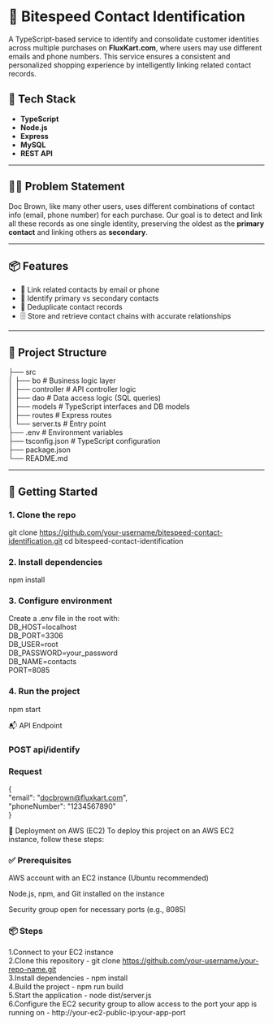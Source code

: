 # 🧠 Bitespeed Contact Identification

A TypeScript-based service to identify and consolidate customer identities across multiple purchases on **FluxKart.com**, where users may use different emails and phone numbers. This service ensures a consistent and personalized shopping experience by intelligently linking related contact records.

## 🧰 Tech Stack

- **TypeScript**
- **Node.js**
- **Express**
- **MySQL**
- **REST API**

---

## 🧑‍🚀 Problem Statement

Doc Brown, like many other users, uses different combinations of contact info (email, phone number) for each purchase. Our goal is to detect and link all these records as one single identity, preserving the oldest as the **primary contact** and linking others as **secondary**.

---

## 📦 Features

- 🔗 Link related contacts by email or phone
- 🎯 Identify primary vs secondary contacts
- 🧹 Deduplicate contact records
- 🗄️ Store and retrieve contact chains with accurate relationships

---

## 📁 Project Structure

├── src<br>
│ ├── bo # Business logic layer<br>
│ ├── controller # API controller logic<br>
│ ├── dao # Data access logic (SQL queries)<br>
│ ├── models # TypeScript interfaces and DB models<br>
│ ├── routes # Express routes<br>
│ └── server.ts # Entry point<br>
├── .env # Environment variables<br>
├── tsconfig.json # TypeScript configuration<br>
├── package.json<br>
└── README.md<br>




---

## 🚀 Getting Started

### 1. Clone the repo
git clone https://github.com/your-username/bitespeed-contact-identification.git
cd bitespeed-contact-identification

### 2. Install dependencies
npm install

### 3. Configure environment
Create a .env file in the root with:<br>
DB_HOST=localhost<br>
DB_PORT=3306<br>
DB_USER=root<br>
DB_PASSWORD=your_password<br>
DB_NAME=contacts<br>
PORT=8085<br>

### 4. Run the project
npm start


📬 API Endpoint
### POST api/identify

### Request
{<br>
  "email": "docbrown@fluxkart.com",<br>
  "phoneNumber": "1234567890"<br>
}


🚀 Deployment on AWS (EC2)
To deploy this project on an AWS EC2 instance, follow these steps:

### ✅ Prerequisites
AWS account with an EC2 instance (Ubuntu recommended)

Node.js, npm, and Git installed on the instance

Security group open for necessary ports (e.g., 8085)<br>

### 📦 Steps

1.Connect to your EC2 instance<br>
2.Clone this repository - git clone https://github.com/your-username/your-repo-name.git<br>
3.Install dependencies - npm install<br>
4.Build the project - npm run build<br>
5.Start the application - node dist/server.js<br>
6.Configure the EC2 security group to allow access to the port your app is running on - http://your-ec2-public-ip:your-app-port<br>










